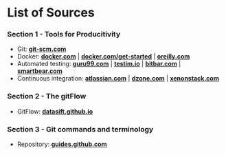 # List of Sources

### Section 1 - Tools for Producitivity

* Git: **[git-scm.com](https://git-scm.com/book/en/v2)**
* Docker: **[docker.com](https://www.docker.com/why-docker)**
  | **[docker.com/get-started](https://docs.docker.com/get-started/)**
  | **[oreilly.com](https://www.oreilly.com/library/view/using-docker/9781491915752/ch01.html)**
* Automated testing: **[guru99.com](https://www.guru99.com/automation-testing.html)**
  | **[testim.io](https://www.testim.io/blog/what-is-test-automation/)**
  | **[bitbar.com](https://bitbar.com/blog/increase-efficiency-and-productivity-with-test-automation/)**
  | **[smartbear.com](https://smartbear.com/learn/automated-testing/what-is-automated-testing/)**
* Continuous integration: **[atlassian.com](https://www.atlassian.com/continuous-delivery/continuous-integration)**
  | **[dzone.com](https://dzone.com/articles/continuous-integration-and-its-whereabouts)**
  | **[xenonstack.com](https://www.xenonstack.com/blog/continuous-integration-and-continuous-delivery/)**

### Section 2 - The gitFlow

* GitFlow: **[datasift.github.io](https://datasift.github.io/gitflow/IntroducingGitFlow.html)**

### Section 3 - Git commands and terminology

* Repository: **[guides.github.com](https://guides.github.com/introduction/git-handbook/)**
